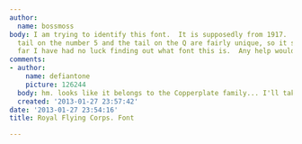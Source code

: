 ```yaml
---
author:
  name: bossmoss
body: I am trying to identify this font.  It is supposedly from 1917.  The double-serif
  tail on the number 5 and the tail on the Q are fairly unique, so it should be identifiable.  So
  far I have had no luck finding out what font this is.  Any help would be appreciated.
comments:
- author:
    name: defiantone
    picture: 126244
  body: hm. looks like it belongs to the Copperplate family... I'll take a look around.
  created: '2013-01-27 23:57:42'
date: '2013-01-27 23:54:16'
title: Royal Flying Corps. Font

---
```

